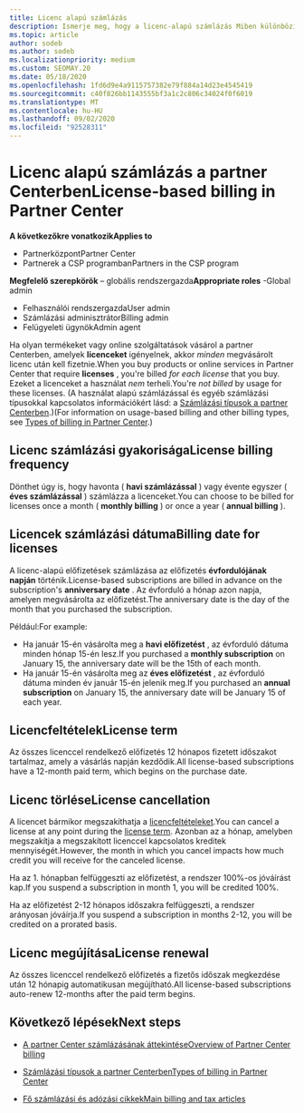 ```yaml
---
title: Licenc alapú számlázás
description: Ismerje meg, hogy a licenc-alapú számlázás Miben különbözik a fiókpartner használaton kívüli számlázásának módjától, beleértve a licencek számlázásának módját (nem a licencek használata alapján).
ms.topic: article
author: sodeb
ms.author: sodeb
ms.localizationpriority: medium
ms.custom: SEOMAY.20
ms.date: 05/18/2020
ms.openlocfilehash: 1fd6d9e4a9115757382e79f884a14d23e4545419
ms.sourcegitcommit: c40f826bb1143555bf3a1c2c806c34024f0f6019
ms.translationtype: MT
ms.contentlocale: hu-HU
ms.lasthandoff: 09/02/2020
ms.locfileid: "92528311"
---
```

# <a name="license-based-billing-in-partner-center"></a><span data-ttu-id="94add-103">Licenc alapú számlázás a partner Centerben</span><span class="sxs-lookup"><span data-stu-id="94add-103">License-based billing in Partner Center</span></span>

<span data-ttu-id="94add-104">**A következőkre vonatkozik**</span><span class="sxs-lookup"><span data-stu-id="94add-104">**Applies to**</span></span>

- <span data-ttu-id="94add-105">Partnerközpont</span><span class="sxs-lookup"><span data-stu-id="94add-105">Partner Center</span></span>
- <span data-ttu-id="94add-106">Partnerek a CSP programban</span><span class="sxs-lookup"><span data-stu-id="94add-106">Partners in the CSP program</span></span>

<span data-ttu-id="94add-107">**Megfelelő szerepkörök** – globális rendszergazda</span><span class="sxs-lookup"><span data-stu-id="94add-107">**Appropriate roles** -Global admin</span></span>
- <span data-ttu-id="94add-108">Felhasználói rendszergazda</span><span class="sxs-lookup"><span data-stu-id="94add-108">User admin</span></span>
- <span data-ttu-id="94add-109">Számlázási adminisztrátor</span><span class="sxs-lookup"><span data-stu-id="94add-109">Billing admin</span></span>
- <span data-ttu-id="94add-110">Felügyeleti ügynök</span><span class="sxs-lookup"><span data-stu-id="94add-110">Admin agent</span></span>

<span data-ttu-id="94add-111">Ha olyan termékeket vagy online szolgáltatások vásárol a partner Centerben, amelyek **licenceket** igényelnek, akkor *minden* megvásárolt licenc után kell fizetnie.</span><span class="sxs-lookup"><span data-stu-id="94add-111">When you buy products or online services in Partner Center that require **licenses** , you're billed *for each license* that you buy.</span></span> <span data-ttu-id="94add-112">Ezeket a licenceket a használat *nem* terheli.</span><span class="sxs-lookup"><span data-stu-id="94add-112">You're *not billed* by usage for these licenses.</span></span> <span data-ttu-id="94add-113">(A használat alapú számlázással és egyéb számlázási típusokkal kapcsolatos információkért lásd: a [Számlázási típusok a partner Centerben](billing-different-types.md).)</span><span class="sxs-lookup"><span data-stu-id="94add-113">(For information on usage-based billing and other billing types, see [Types of billing in Partner Center](billing-different-types.md).)</span></span>

## <a name="license-billing-frequency"></a><span data-ttu-id="94add-114">Licenc számlázási gyakorisága</span><span class="sxs-lookup"><span data-stu-id="94add-114">License billing frequency</span></span>

<span data-ttu-id="94add-115">Dönthet úgy is, hogy havonta ( **havi számlázással** ) vagy évente egyszer ( **éves számlázással** ) számlázza a licenceket.</span><span class="sxs-lookup"><span data-stu-id="94add-115">You can choose to be billed for licenses once a month ( **monthly billing** ) or once a year ( **annual billing** ).</span></span> 

## <a name="billing-date-for-licenses"></a><span data-ttu-id="94add-116">Licencek számlázási dátuma</span><span class="sxs-lookup"><span data-stu-id="94add-116">Billing date for licenses</span></span>

<span data-ttu-id="94add-117">A licenc-alapú előfizetések számlázása az előfizetés **évfordulójának napján** történik.</span><span class="sxs-lookup"><span data-stu-id="94add-117">License-based subscriptions are billed in advance on the subscription's **anniversary date** .</span></span> <span data-ttu-id="94add-118">Az évforduló a hónap azon napja, amelyen megvásárolta az előfizetést.</span><span class="sxs-lookup"><span data-stu-id="94add-118">The anniversary date is the day of the month that you purchased the subscription.</span></span>

<span data-ttu-id="94add-119">Például:</span><span class="sxs-lookup"><span data-stu-id="94add-119">For example:</span></span>

- <span data-ttu-id="94add-120">Ha január 15-én vásárolta meg a **havi előfizetést** , az évforduló dátuma minden hónap 15-én lesz.</span><span class="sxs-lookup"><span data-stu-id="94add-120">If you purchased a **monthly subscription** on January 15, the anniversary date will be the 15th of each month.</span></span>
- <span data-ttu-id="94add-121">Ha január 15-én vásárolta meg az **éves előfizetést** , az évforduló dátuma minden év január 15-én jelenik meg.</span><span class="sxs-lookup"><span data-stu-id="94add-121">If you purchased an **annual subscription** on January 15, the anniversary date will be January 15 of each year.</span></span>

## <a name="license-term"></a><span data-ttu-id="94add-122">Licencfeltételek</span><span class="sxs-lookup"><span data-stu-id="94add-122">License term</span></span>

<span data-ttu-id="94add-123">Az összes licenccel rendelkező előfizetés 12 hónapos fizetett időszakot tartalmaz, amely a vásárlás napján kezdődik.</span><span class="sxs-lookup"><span data-stu-id="94add-123">All license-based subscriptions have a 12-month paid term, which begins on the purchase date.</span></span>

## <a name="license-cancellation"></a><span data-ttu-id="94add-124">Licenc törlése</span><span class="sxs-lookup"><span data-stu-id="94add-124">License cancellation</span></span>

<span data-ttu-id="94add-125">A licencet bármikor megszakíthatja a [licencfeltételeket](#license-term).</span><span class="sxs-lookup"><span data-stu-id="94add-125">You can cancel a license at any point during the [license term](#license-term).</span></span> <span data-ttu-id="94add-126">Azonban az a hónap, amelyben megszakítja a megszakított licenccel kapcsolatos kreditek mennyiségét.</span><span class="sxs-lookup"><span data-stu-id="94add-126">However, the month in which you cancel impacts how much credit you will receive for the canceled license.</span></span>

<span data-ttu-id="94add-127">Ha az 1. hónapban felfüggeszti az előfizetést, a rendszer 100%-os jóváírást kap.</span><span class="sxs-lookup"><span data-stu-id="94add-127">If you suspend a subscription in month 1, you will be credited 100%.</span></span>

<span data-ttu-id="94add-128">Ha az előfizetést 2-12 hónapos időszakra felfüggeszti, a rendszer arányosan jóváírja.</span><span class="sxs-lookup"><span data-stu-id="94add-128">If you suspend a subscription in months 2-12, you will be credited on a prorated basis.</span></span>

## <a name="license-renewal"></a><span data-ttu-id="94add-129">Licenc megújítása</span><span class="sxs-lookup"><span data-stu-id="94add-129">License renewal</span></span>

<span data-ttu-id="94add-130">Az összes licenccel rendelkező előfizetés a fizetős időszak megkezdése után 12 hónapig automatikusan megújítható.</span><span class="sxs-lookup"><span data-stu-id="94add-130">All license-based subscriptions auto-renew 12-months after the paid term begins.</span></span>

## <a name="next-steps"></a><span data-ttu-id="94add-131">Következő lépések</span><span class="sxs-lookup"><span data-stu-id="94add-131">Next steps</span></span>

- [<span data-ttu-id="94add-132">A partner Center számlázásának áttekintése</span><span class="sxs-lookup"><span data-stu-id="94add-132">Overview of Partner Center billing</span></span>](billing-basics.md)

- [<span data-ttu-id="94add-133">Számlázási típusok a partner Centerben</span><span class="sxs-lookup"><span data-stu-id="94add-133">Types of billing in Partner Center</span></span>](billing-different-types.md)

- [<span data-ttu-id="94add-134">Fő számlázási és adózási cikkek</span><span class="sxs-lookup"><span data-stu-id="94add-134">Main billing and tax articles</span></span>](billing.md)
